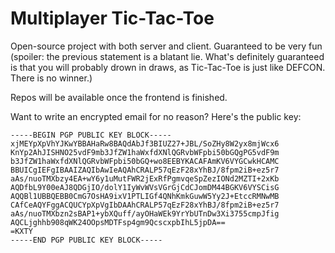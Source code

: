 # Multiplayer Tic-Tac-Toe

Open-source project with both server and client. Guaranteed to be very fun (spoiler: the previous statement is a blatant lie. What's definitely guaranteed is that you will probably drown in draws, as Tic-Tac-Toe is just like DEFCON. There is no winner.)

Repos will be available once the frontend is finished.

Want to write an encrypted email for no reason? Here's the public key:
```
-----BEGIN PGP PUBLIC KEY BLOCK-----
xjMEYpXpVhYJKwYBBAHaRw8BAQdAbJf3BIUZ27+JBL/SoZHy8W2yx8mjWcx6
KnYp2AhJISHNO25vdF9mb3JfZW1haWxfdXNlQGRvbWFpbi50bGQgPG5vdF9m
b3JfZW1haWxfdXNlQGRvbWFpbi50bGQ+wo8EEBYKACAFAmKV6VYGCwkHCAMC
BBUICgIEFgIBAAIZAQIbAwIeAQAhCRALP57qEzF28xYhBJ/8fpm2iB+ez5r7
aAs/nuoTMXbzy4EA+wY6y1uMutFWR2jExRfPgmvqeSpZezIONd2MZTI+2xKb
AQDfbL9Y00eAJ8QDGjIO/dolY1IyWvWVsVGrGjCdCJomDM44BGKV6VYSCisG
AQQBl1UBBQEBB0CmG7OsHA9ixV1PTLIGf4QNhKmkGuwW5Yy2J+EtccRMNwMB
CAfCeAQYFggACQUCYpXpVgIbDAAhCRALP57qEzF28xYhBJ/8fpm2iB+ez5r7
aAs/nuoTMXbzn2sBAP1+ybXQuff/ayOHaWEk9YrYbUTnDw3Xi3755cmpJfig
AQCLjghhb908qWK24OOpsMDTFsp4gm9QcscxpbIhL5jpDA==
=KXTY
-----END PGP PUBLIC KEY BLOCK-----
```
